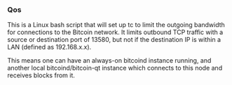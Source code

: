 ### Qos ###

This is a Linux bash script that will set up tc to limit the outgoing bandwidth for connections to the Bitcoin network. It limits outbound TCP traffic with a source or destination port of 13580, but not if the destination IP is within a LAN (defined as 192.168.x.x).

This means one can have an always-on bitcoind instance running, and another local bitcoind/bitcoin-qt instance which connects to this node and receives blocks from it.
